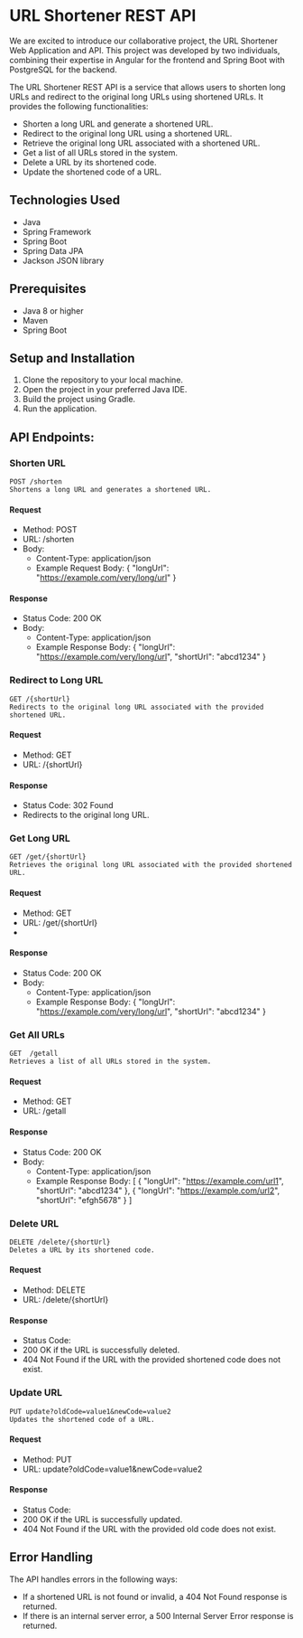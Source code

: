 # URL Shortener REST API

We are excited to introduce our collaborative project, the URL Shortener Web Application and API. This project was developed by two individuals, combining their expertise in Angular for the frontend and Spring Boot with PostgreSQL for the backend.

The URL Shortener REST API is a service that allows users to shorten long URLs and redirect to the original long URLs using shortened URLs. It provides the following functionalities:

- Shorten a long URL and generate a shortened URL.
- Redirect to the original long URL using a shortened URL.
- Retrieve the original long URL associated with a shortened URL.
- Get a list of all URLs stored in the system.
- Delete a URL by its shortened code.
- Update the shortened code of a URL.

## Technologies Used

- Java
- Spring Framework
- Spring Boot
- Spring Data JPA
- Jackson JSON library

## Prerequisites

- Java 8 or higher
- Maven
- Spring Boot

## Setup and Installation

1. Clone the repository to your local machine.
2. Open the project in your preferred Java IDE.
3. Build the project using Gradle.
4. Run the application.

## API Endpoints:

### Shorten URL
    POST /shorten
    Shortens a long URL and generates a shortened URL.

#### Request
- Method: POST
- URL: /shorten
- Body:
  - Content-Type: application/json
  - Example Request Body:
      {
        "longUrl": "https://example.com/very/long/url"
      }

#### Response
- Status Code: 200 OK
- Body:
  - Content-Type: application/json
  - Example Response Body:
      {
        "longUrl": "https://example.com/very/long/url",
        "shortUrl": "abcd1234"
      }
    
    
### Redirect to Long URL
    GET /{shortUrl}
    Redirects to the original long URL associated with the provided shortened URL.

#### Request
- Method: GET
- URL: /{shortUrl}

#### Response
- Status Code: 302 Found
- Redirects to the original long URL.


### Get Long URL
    GET /get/{shortUrl}
    Retrieves the original long URL associated with the provided shortened URL.

#### Request
- Method: GET
- URL: /get/{shortUrl}
- 
#### Response
- Status Code: 200 OK
- Body:
  - Content-Type: application/json
  - Example Response Body:
      {
        "longUrl": "https://example.com/very/long/url",
        "shortUrl": "abcd1234"
      } 
    
  
### Get All URLs
    GET  /getall
    Retrieves a list of all URLs stored in the system.

#### Request
- Method: GET
- URL: /getall


#### Response
- Status Code: 200 OK
- Body:
  - Content-Type: application/json
  - Example Response Body:
    [
      {
        "longUrl": "https://example.com/url1",
        "shortUrl": "abcd1234"
      },
      {
        "longUrl": "https://example.com/url2",
        "shortUrl": "efgh5678"
      }
    ]


### Delete URL
    DELETE /delete/{shortUrl}
    Deletes a URL by its shortened code.

#### Request
- Method: DELETE
- URL: /delete/{shortUrl}

#### Response
- Status Code:
- 200 OK if the URL is successfully deleted.
- 404 Not Found if the URL with the provided shortened code does not exist.


### Update URL
    PUT update?oldCode=value1&newCode=value2
    Updates the shortened code of a URL.

#### Request
- Method: PUT
- URL: update?oldCode=value1&newCode=value2

#### Response
- Status Code:
- 200 OK if the URL is successfully updated.
- 404 Not Found if the URL with the provided old code does not exist.

## Error Handling
The API handles errors in the following ways:

- If a shortened URL is not found or invalid, a 404 Not Found response is returned.
- If there is an internal server error, a 500 Internal Server Error response is returned.
